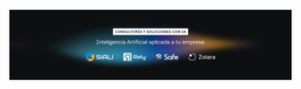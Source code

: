 <p align="center">
  <a href="https://www.ultralytics.com/">
  <img width="900" src="../banner-empleado (4).png" alt="Siali Banner"></a>
</p>
<div align="center">
